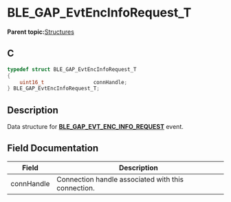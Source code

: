 # BLE\_GAP\_EvtEncInfoRequest\_T

**Parent topic:**[Structures](GUID-230368B0-FB2A-4967-A471-691387B35A9E.md)

## C

```c
typedef struct BLE_GAP_EvtEncInfoRequest_T
{
    uint16_t                connHandle;
} BLE_GAP_EvtEncInfoRequest_T;
```

## Description

Data structure for **[BLE\_GAP\_EVT\_ENC\_INFO\_REQUEST](GUID-ADCFB5AA-F06E-4ED9-9227-592A5CE40F39.md)** event.

## Field Documentation

|Field|Description|
|-----|-----------|
|connHandle|Connection handle associated with this connection.|


